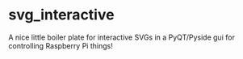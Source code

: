 # svg_interactive

A nice little boiler plate for interactive SVGs in a PyQT/Pyside gui for controlling Raspberry Pi things!
